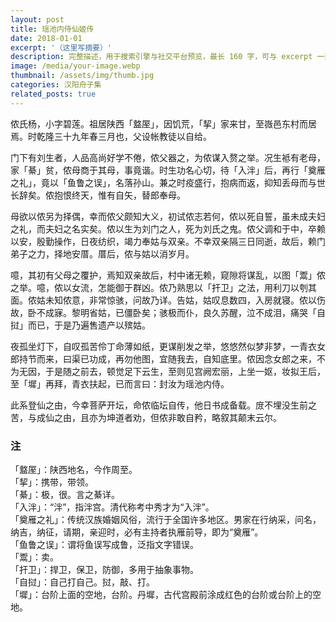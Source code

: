 ```yaml
---
layout: post
title: 瑶池内侍仙姬传
date: 2018-01-01
excerpt: '（这里写摘要）'
description: 完整描述，用于搜索引擎与社交平台预览，最长 160 字，可与 excerpt 一致
image: /media/your-image.webp
thumbnail: /assets/img/thumb.jpg
categories: 汉阳舟子集
related_posts: true
---
```


侬氏杨，小字碧莲。祖居陕西「盩厔」，因饥荒，「挈」家来甘，至嶶邑东村而居焉。时乾隆三十九年春三月也，父设帐教徒以自给。

门下有刘生者，人品高尚好学不倦，侬父器之，为侬谋入赘之举。况生袛有老母，家「綦」贫，侬母商于其母，事竟谐。时生功名心切，待「入泮」后，再行「奠雁之礼」，竟以「鱼鲁之误」，名落孙山。兼之时疫盛行，抱病而返，抑知丢母而与世长辞矣。侬抱恨终天，惟有自矢，替郎奉母。

母欲以侬另为择偶，幸而侬父颇知大义，初试侬志若何，侬以死自誓，虽未成夫妇之礼，而夫妇之名实矣。侬以生为刘门之人，死为刘氏之鬼。侬父调和于中，卒赖以安，殷勤操作，日夜纺织，竭力奉姑与双亲。不幸双亲隔三日同逝，故后，赖门弟子之力，择地安厝。厝后，侬与姑以消岁月。

噫，其初有父母之覆护，焉知双亲故后，村中诸无赖，窥隙将谋乱，以图「鬻」侬之举。噫，侬以女流，怎能御于群凶。侬乃熟思以「扞卫」之法，用利刀以刳其面。侬姑未知侬意，非常惊骇，问故乃详。告姑，姑叹息数四，入房就寝。侬以伤故，卧不成寐。黎明省姑，已僵卧矣；骇极而仆，良久苏醒，泣不成泪，痛哭「自挝」而已，于是乃遍售遗产以殡姑。

夜孤坐灯下，自叹孤苦伶丁命薄如纸，更谋削发之举，悠悠然似梦非梦，一青衣女郎持节而来，曰渠已功成，再勿他图，宜随我去，自知底里。侬因念女郎之来，不为无因，于是随之前去，顿觉足下云生，至则见宫阙宏丽，上坐一妪，妆拟王后，至「墀」再拜，青衣扶起，已而言曰：封汝为瑶池内侍。

此系登仙之由，今幸菩萨开坛，命侬临坛自传，他日书成备载。庻不埋没生前之苦，与成仙之由，且亦为坤道者劝，但侬非敢自矜，略叙其颠末云尔。

### 注

「盩厔」：陕西地名，今作周至。  
「挈」：携带，带领。  
「綦」：极，很。言之綦详。  
「入泮」：“泮”，指泮宫。清代称考中秀才为“入泮”。  
「奠雁之礼」：传统汉族婚姻风俗，流行于全国许多地区。男家在行纳采，问名，纳吉，纳征，请期，亲迎时，必有主持者执雁前导，即为“奠雁”。  
「鱼鲁之误」：谓将鱼误写成鲁，泛指文字错误。  
「鬻」：卖。  
「扞卫」：捍卫，保卫，防御，多用于抽象事物。  
「自挝」：自己打自己。挝，敲、打。  
「墀」：台阶上面的空地，台阶。丹墀，古代宫殿前涂成红色的台阶或台阶上的空地。